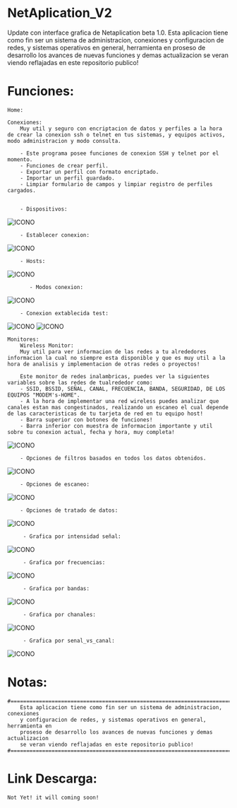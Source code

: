 # NetAplication_V2
 Update con interface grafica de Netaplication beta 1.0.
 Esta aplicacion tiene como fin ser un sistema de administracion, conexiones 
	y configuracion de redes, y sistemas operativos en general, herramienta en 
	proseso de desarrollo los avances de nuevas funciones y demas actualizacion 
	se veran viendo reflajadas en este repositorio publico!

# Funciones:
    Home:

    Conexiones: 
        Muy util y seguro con encriptacion de datos y perfiles a la hora de crear la conexion ssh o telnet en tus sistemas, y equipos activos, modo administracion y modo consulta.

        - Este programa posee funciones de conexion SSH y telnet por el momento.
        - Funciones de crear perfil.
        - Exportar un perfil con formato encriptado.
        - Importar un perfil guardado.
        - Limpiar formulario de campos y limpiar registro de perfiles cargados.


        - Dispositivos:
   ![ICONO](https://github.com/emerson199818/NetAplication_V2.0/blob/main/PROYECTO%2FDIAGRAMAS%2FCapturas%2Fc_6.PNG)

        - Establecer conexion:
   ![ICONO](https://github.com/emerson199818/NetAplication_V2.0/blob/main/PROYECTO%2FDIAGRAMAS%2FCapturas%2Fc_7.PNG)

        - Hosts:
   ![ICONO](https://github.com/emerson199818/NetAplication_V2.0/blob/main/PROYECTO%2FDIAGRAMAS%2FCapturas%2Fc_10.PNG)

           - Modos conexion:
   ![ICONO](https://github.com/emerson199818/NetAplication_V2.0/blob/main/PROYECTO%2FDIAGRAMAS%2FCapturas%2Fc_11.PNG)

        - Conexion extablecida test:
   ![ICONO](https://github.com/emerson199818/NetAplication_V2.0/blob/main/PROYECTO%2FDIAGRAMAS%2FCapturas%2Fc_12.PNG)
   ![ICONO](https://github.com/emerson199818/NetAplication_V2.0/blob/main/PROYECTO%2FDIAGRAMAS%2FCapturas%2Fc_13.PNG)

    Monitores:
    	Wireless Monitor:
    	Muy util para ver informacion de las redes a tu alrededores informacion la cual no siempre esta disponible y que es muy util a la hora de analisis y implementacion de otras redes o proyectos!

    	Este monitor de redes inalambricas, puedes ver la siguientes variables sobre las redes de tualrededor como:
   		- SSID, BSSID, SEÑAL, CANAL, FRECUENCIA, BANDA, SEGURIDAD, DE LOS EQUIPOS "MODEM's-HOME".
   		- A la hora de implementar una red wireless puedes analizar que canales estan mas congestinados, realizando un escaneo el cual depende de las caracteristicas de tu tarjeta de red en tu equipo host!
   		- Barra superior con botones de funciones!
   		- Barra inferior con muestra de informacion importante y util sobre tu conexion actual, fecha y hora, muy completa!

   ![ICONO](https://github.com/emerson199818/NetAplication_V2.0/blob/main/PROYECTO%2FDIAGRAMAS%2FCapturas%2F1.PNG)
   
   		- Opciones de filtros basados en todos los datos obtenidos.
   ![ICONO](https://github.com/emerson199818/NetAplication_V2.0/blob/main/PROYECTO%2FDIAGRAMAS%2FCapturas%2Fw_3.PNG)
   
   		- Opciones de escaneo:
   ![ICONO](https://github.com/emerson199818/NetAplication_V2.0/blob/main/PROYECTO%2FDIAGRAMAS%2FCapturas%2Fw_1.PNG)
   
   		- Opciones de tratado de datos:
   ![ICONO](https://github.com/emerson199818/NetAplication_V2.0/blob/main/PROYECTO%2FDIAGRAMAS%2FCapturas%2Fw_2.PNG)

         - Grafica por intensidad señal:
   ![ICONO](https://github.com/emerson199818/NetAplication_V2.0/blob/main/PROYECTO%2FDIAGRAMAS%2FCapturas%2Fg_2.PNG)

         - Grafica por frecuencias:
   ![ICONO](https://github.com/emerson199818/NetAplication_V2.0/blob/main/PROYECTO%2FDIAGRAMAS%2FCapturas%2Fg_3.PNG)

         - Grafica por bandas:
   ![ICONO](https://github.com/emerson199818/NetAplication_V2.0/blob/main/PROYECTO%2FDIAGRAMAS%2FCapturas%2Fg_4.PNG)

         - Grafica por chanales:
   ![ICONO](https://github.com/emerson199818/NetAplication_V2.0/blob/main/PROYECTO%2FDIAGRAMAS%2FCapturas%2Fg_5.PNG)

         - Grafica por senal_vs_canal:
   ![ICONO](https://github.com/emerson199818/NetAplication_V2.0/blob/main/PROYECTO%2FDIAGRAMAS%2FCapturas%2Fg_6.PNG)


# Notas:
    #===================================================================================#
    	Esta aplicacion tiene como fin ser un sistema de administracion, conexiones 
    	y configuracion de redes, y sistemas operativos en general, herramienta en 
    	proseso de desarrollo los avances de nuevas funciones y demas actualizacion 
    	se veran viendo reflajadas en este repositorio publico!
    #===================================================================================#

# Link Descarga:
    Not Yet! it will coming soon!

